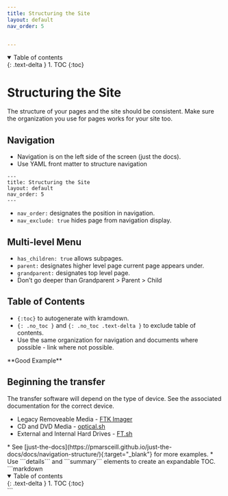 ```yaml
---
title: Structuring the Site
layout: default
nav_order: 5


---
```

<details open markdown="block">
  <summary>
    Table of contents
  </summary>
  {: .text-delta }
1. TOC
{:toc}
</details>

# Structuring the Site
The structure of your pages and the site should be consistent. Make sure the organization you use for pages works for your site too.  
## Navigation
* Navigation is on the left side of the screen (just the docs).
* Use YAML front matter to structure navigation  
```
---
title: Structuring the Site
layout: default
nav_order: 5
---
```  
* ```nav_order:``` designates the position in navigation.
* ```nav_exclude: true``` hides page from navigation display.
## Multi-level Menu
* ```has_children: true``` allows subpages.
* ```parent:``` designates higher level page current page appears under.
* ```grandparent:``` designates top level page.
* Don’t go deeper than Grandparent > Parent > Child
## Table of Contents
* ```{:toc}``` to autogenerate with kramdown.
* ```{: .no_toc }``` and ```{: .no_toc .text-delta }``` to exclude table of contents.
* Use the same organization for navigation and documents where possible - link where not possible.
<div class="code-example" markdown="1">
**Good Example**

## Beginning the transfer
The transfer software will depend on the type of device. See the associated documentation for the correct device.  
* Legacy Removeable Media - [FTK Imager](link)
* CD and DVD Media - [optical.sh](link)
* External and Internal Hard Drives - [FT.sh](link)
</div>
* See [just-the-docs](https://pmarsceill.github.io/just-the-docs/docs/navigation-structure/){:target="_blank"} for more examples.
* Use ```details``` and ```summary``` elements to create an expandable TOC.

<div class="code-example" markdown="1">
```markdown
<details open markdown="block">
  <summary>
    Table of contents
  </summary>
  {: .text-delta }
1. TOC
{:toc}
</details>
```



